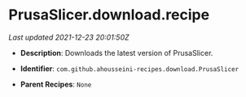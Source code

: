 # PrusaSlicer.download.recipe

_Last updated 2021-12-23 20:01:50Z_

- **Description**: Downloads the latest version of PrusaSlicer.

- **Identifier**: `com.github.ahousseini-recipes.download.PrusaSlicer`

- **Parent Recipes**: `None`
